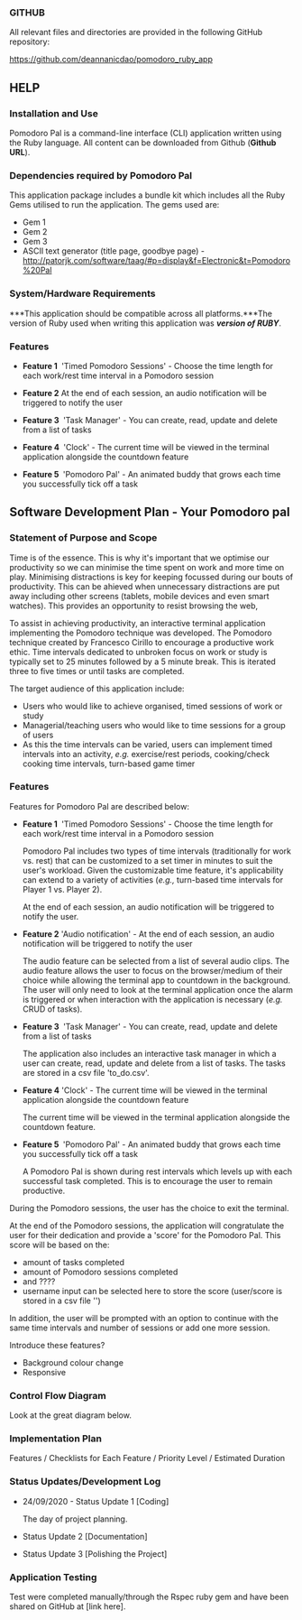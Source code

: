 ### GITHUB

All relevant files and directories are provided in the following GitHub repository:

https://github.com/deannanicdao/pomodoro_ruby_app

## HELP

### Installation and Use

Pomodoro Pal is a command-line interface (CLI) application written using the Ruby language. All content can be downloaded from Github (**Github URL**). 

### Dependencies required by Pomodoro Pal

This application package includes a bundle kit which includes all the Ruby Gems utilised to run the application. The gems used are:

* Gem 1
* Gem 2
* Gem 3
* ASCII text generator (title page, goodbye page) - http://patorjk.com/software/taag/#p=display&f=Electronic&t=Pomodoro%20Pal

### System/Hardware Requirements

***This application should be compatible across all platforms.***The version of Ruby used when writing this application was ***version of RUBY***.

### Features

* <strong>Feature 1 </strong> 'Timed Pomodoro Sessions' - Choose the time length for each work/rest time interval in a Pomodoro session

* <strong>Feature 2</strong> At the end of each session, an audio notification will be triggered to notify the user

* <strong>Feature 3 </strong> 'Task Manager' - You can create, read, update and delete from a list of tasks

* <strong>Feature 4 </strong> 'Clock' - The current time will be viewed in the terminal application alongside the countdown feature

* <strong>Feature 5 </strong> 'Pomodoro Pal' - An animated buddy that grows each time you successfully tick off a task

## Software Development Plan - Your Pomodoro pal 

### Statement of Purpose and Scope

Time is of the essence. This is why it's important that we optimise our productivity so we can minimise the time spent on work and more time on play. Minimising distractions is key for keeping focussed during our bouts of productivity. This can be ahieved when unnecessary distractions are put away including other screens (tablets, mobile devices and even smart watches).  This provides an opportunity to resist browsing the web, 

To assist in achieving productivity, an interactive terminal application implementing the Pomodoro technique was developed. The Pomodoro technique created by Francesco Cirillo to encourage a productive work ethic. Time intervals dedicated to unbroken focus on work or study is typically set to 25 minutes followed by a 5 minute break. This is iterated three to five times or until tasks are completed. 

The target audience of this application include:

* Users who would like to achieve organised, timed sessions of work or study
* Managerial/teaching users who would like to time sessions for a group of users
* As this the time intervals can be varied, users can implement timed intervals into an activity, <em>e.g.</em> exercise/rest periods, cooking/check cooking time intervals, turn-based game timer



### Features

Features for Pomodoro Pal are described below:

* <strong>Feature 1 </strong> 'Timed Pomodoro Sessions' - Choose the time length for each work/rest time interval in a Pomodoro session

  Pomodoro Pal includes two types of time intervals (traditionally for work vs. rest) that can be customized to a set timer in minutes to suit the user's workload. Given the customizable time feature, it's applicability can extend to a variety of activities (<em>e.g.,</em> turn-based time intervals for Player 1 vs. Player 2). 

  At the end of each session, an audio notification will be triggered to notify the user. 

* <strong>Feature 2</strong> 'Audio notification' - At the end of each session, an audio notification will be triggered to notify the user

  The audio feature can be selected from a list of several audio clips. The audio feature allows the user to focus on the browser/medium of their choice while allowing the terminal app to countdown in the background. The user will only need to look at the terminal application once the alarm is triggered or when interaction with the application is necessary (<em>e.g.</em> CRUD of tasks). 

* <strong>Feature 3 </strong> 'Task Manager' - You can create, read, update and delete from a list of tasks

  The application also includes an interactive task manager in which a user can create, read, update and delete from a list of tasks. The tasks are stored in a csv file 'to_do.csv'. 

* <strong>Feature 4</strong> 'Clock' - The current time will be viewed in the terminal application alongside the countdown feature

  The current time will be viewed in the terminal application alongside the countdown feature. 

* <strong>Feature 5 </strong> 'Pomodoro Pal' - An animated buddy that grows each time you successfully tick off a task

  A Pomodoro Pal is shown during rest intervals which levels up with each successful task completed. This is to encourage the user to remain productive. 

During the Pomodoro sessions, the user has the choice to exit the terminal. 

At the end of the Pomodoro sessions, the application will congratulate the user for their dedication and provide a 'score' for the Pomodoro Pal.  This score will be based on the:

* amount of tasks completed 
* amount of Pomodoro sessions completed 
* and ????
* username input can be selected here to store the score (user/score is stored in a csv file '')

In addition, the user will be prompted with an option to continue with the same time intervals and number of sessions or add one more session.





Introduce these features?

- Background colour change
- Responsive
  
  

### Control Flow Diagram

Look at the great diagram below.



### Implementation Plan

Features / Checklists for Each Feature / Priority Level / Estimated Duration



### Status Updates/Development Log

* 24/09/2020 - Status Update 1 [Coding]

  The day of project planning. 

* Status Update 2 [Documentation]

* Status Update 3 [Polishing the Project]

### Application Testing

Test were completed manually/through the Rspec ruby gem and have been shared on GitHub at [link here].